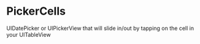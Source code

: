 # PickerCells
UIDatePicker or UIPickerView that will slide in/out by tapping on the cell in your UITableView
